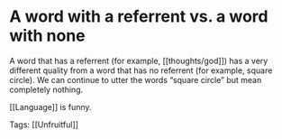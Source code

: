 # A word with a referrent vs. a word with none

A word that has a referrent (for example, [[thoughts/god]]) has a very different quality from a word that has no referrent (for example, square circle). We can continue to utter the words “square circle” but mean completely nothing.

[[Language]] is funny.

Tags: [[Unfruitful]]

